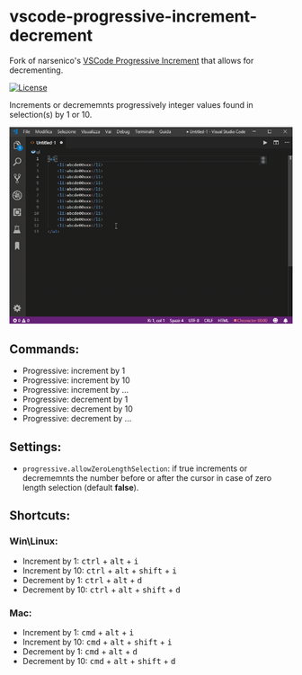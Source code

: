 # vscode-progressive-increment-decrement

Fork of narsenico's [VSCode Progressive Increment](https://github.com/narsenico/vscode-progressive-increment) that allows for decrementing.

[![License](https://img.shields.io/badge/license-MIT-blue.svg?style=flat-square)](https://github.com/narsenico/vscode-progressive-increment/blob/master/LICENSE)

Increments or decrememnts progressively integer values found in selection(s) by 1 or 10.

![screenshot](demo.gif)

## Commands:
- Progressive: increment by 1
- Progressive: increment by 10
- Progressive: increment by ...
- Progressive: decrement by 1
- Progressive: decrement by 10
- Progressive: decrement by ...

## Settings:
- ```progressive.allowZeroLengthSelection```:
if true increments or decrememnts the number before or after the cursor in case of zero length selection (default **false**).

## Shortcuts:

### Win\Linux:
- Increment by 1:  <kbd>ctrl</kbd> + <kbd>alt</kbd> + <kbd>i</kbd>
- Increment by 10: <kbd>ctrl</kbd> + <kbd>alt</kbd> + <kbd>shift</kbd> + <kbd>i</kbd>
- Decrement by 1:  <kbd>ctrl</kbd> + <kbd>alt</kbd> + <kbd>d</kbd>
- Decrement by 10: <kbd>ctrl</kbd> + <kbd>alt</kbd> + <kbd>shift</kbd> + <kbd>d</kbd>

### Mac:
- Increment by 1:  <kbd>cmd</kbd> + <kbd>alt</kbd> + <kbd>i</kbd>
- Increment by 10: <kbd>cmd</kbd> + <kbd>alt</kbd> + <kbd>shift</kbd> + <kbd>i</kbd>
- Decrement by 1:  <kbd>cmd</kbd> + <kbd>alt</kbd> + <kbd>d</kbd>
- Decrement by 10: <kbd>cmd</kbd> + <kbd>alt</kbd> + <kbd>shift</kbd> + <kbd>d</kbd>
